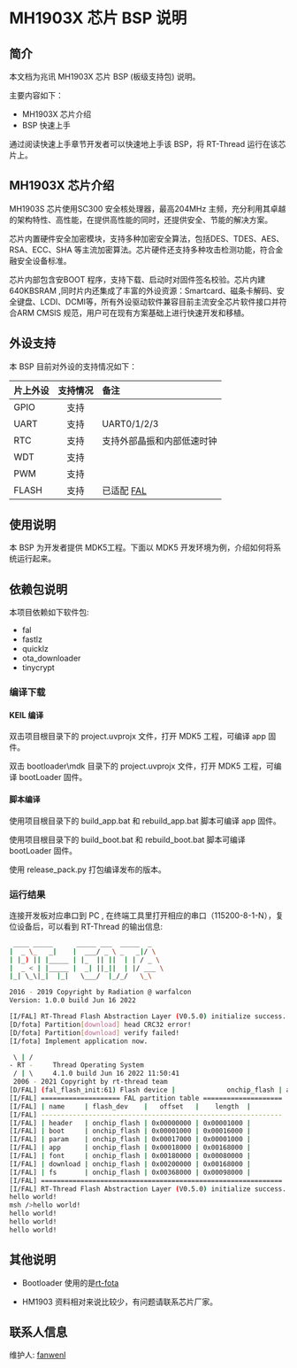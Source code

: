 # MH1903X 芯片 BSP 说明

## 简介

本文档为兆讯 MH1903X 芯片 BSP (板级支持包) 说明。

主要内容如下：

- MH1903X 芯片介绍
- BSP 快速上手

通过阅读快速上手章节开发者可以快速地上手该 BSP，将 RT-Thread 运行在该芯片上。

## MH1903X 芯片介绍

MH1903S 芯片使用SC300 安全核处理器，最高204MHz 主频，充分利用其卓越的架构特性、高性能，在提供高性能的同时，还提供安全、节能的解决方案。

芯片内置硬件安全加密模块，支持多种加密安全算法，包括DES、TDES、AES、RSA、ECC、SHA 等主流加密算法。芯片硬件还支持多种攻击检测功能，符合金融安全设备标准。

芯片内部包含安BOOT 程序，支持下载、启动时对固件签名校验。芯片内建640KBSRAM ,同时片内还集成了丰富的外设资源：Smartcard、磁条卡解码、安全键盘、LCDI、DCMI等，所有外设驱动软件兼容目前主流安全芯片软件接口并符合ARM CMSIS 规范，用户可在现有方案基础上进行快速开发和移植。

## 外设支持


本 BSP 目前对外设的支持情况如下：

| **片上外设**      | **支持情况** | **备注**                              |
| :----------------- | :----------: | :------------------------------------- |
| GPIO              |     支持     |  |
| UART              |     支持     | UART0/1/2/3                             |
| RTC               |     支持     | 支持外部晶振和内部低速时钟 |
| WDT               |     支持     |                                       |
| PWM               |     支持     |                                       |
| FLASH | 支持 | 已适配 [FAL](https://github.com/RT-Thread-packages/fal) |


## 使用说明

本 BSP 为开发者提供 MDK5工程。下面以 MDK5 开发环境为例，介绍如何将系统运行起来。

## 依赖包说明

本项目依赖如下软件包:

- fal
- fastlz
- quicklz
- ota_downloader
- tinycrypt

### 编译下载

#### KEIL 编译

双击项目根目录下的 project.uvprojx 文件，打开 MDK5 工程，可编译 app 固件。

双击 bootloader\mdk 目录下的 project.uvprojx 文件，打开 MDK5 工程，可编译 bootLoader 固件。

#### 脚本编译

使用项目根目录下的 build_app.bat 和 rebuild_app.bat 脚本可编译 app 固件。

使用项目根目录下的 build_boot.bat 和 rebuild_boot.bat 脚本可编译 bootLoader 固件。

使用 release_pack.py 打包编译发布的版本。

### 运行结果

连接开发板对应串口到 PC , 在终端工具里打开相应的串口（115200-8-1-N），复位设备后，可以看到 RT-Thread 的输出信息:


```bash
 ____ _____      _____ ___  _____  _
|  _ \_   _|	|  ___/ _ \ _   _|/ \
| |_) || |_____ | |_  || ||  | | / _ \
|  _ < | |_____ |  _| ||_||  | |/ ___ \
|_| \_\|_|	|_|   \___/  |_/_/   \_\

2016 - 2019 Copyright by Radiation @ warfalcon
Version: 1.0.0 build Jun 16 2022

[I/FAL] RT-Thread Flash Abstraction Layer (V0.5.0) initialize success.
[D/fota] Partition[download] head CRC32 error!
[D/fota] Partition[download] verify failed!
[I/fota] Implement application now.

 \ | /
- RT -     Thread Operating System
 / | \     4.1.0 build Jun 16 2022 11:50:41
 2006 - 2021 Copyright by rt-thread team
[D/FAL] (fal_flash_init:61) Flash device |             onchip_flash | addr: 0x01000000 | len: 0x00400000 | blk_size: 0x00001000 |initialized finish.
[I/FAL] ==================== FAL partition table ====================
[I/FAL] | name     | flash_dev    |   offset   |    length  |
[I/FAL] -------------------------------------------------------------
[I/FAL] | header   | onchip_flash | 0x00000000 | 0x00001000 |
[I/FAL] | boot     | onchip_flash | 0x00001000 | 0x00016000 |
[I/FAL] | param    | onchip_flash | 0x00017000 | 0x00001000 |
[I/FAL] | app      | onchip_flash | 0x00018000 | 0x00168000 |
[I/FAL] | font     | onchip_flash | 0x00180000 | 0x00080000 |
[I/FAL] | download | onchip_flash | 0x00200000 | 0x00168000 |
[I/FAL] | fs       | onchip_flash | 0x00368000 | 0x00098000 |
[I/FAL] =============================================================
[I/FAL] RT-Thread Flash Abstraction Layer (V0.5.0) initialize success.
hello world!
msh />hello world!
hello world!
hello world!
hello world!
```

## 其他说明

- Bootloader 使用的是[rt-fota](https://gitee.com/spunky_973/rt-fota)

- HM1903 资料相对来说比较少，有问题请联系芯片厂家。

## 联系人信息

维护人: [fanwenl](https://github.com/fanwenl)